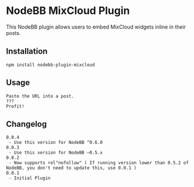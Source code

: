 # NodeBB MixCloud Plugin

This NodeBB plugin allows users to embed MixCloud widgets inline in their posts.

## Installation

    npm install nodebb-plugin-mixcloud

## Usage

    Paste the URL into a post.
    ???
    Profit!

## Changelog
    0.0.4
     - Use this version for NodeBB ^0.6.0
    0.0.3
     - Use this version for NodeBB ~0.5.x
    0.0.2
     - Now supports rel"nofollow" ( If running version lower than 0.5.2 of NodeBB, you don't need to update this, use 0.0.1 )
    0.0.1
     - Initial Plugin
